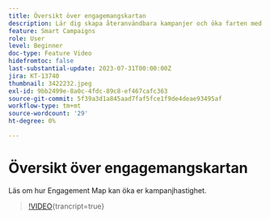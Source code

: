 ```yaml
---
title: Översikt över engagemangskartan
description: Lär dig skapa återanvändbara kampanjer och öka farten med hjälp av Engagement Map
feature: Smart Campaigns
role: User
level: Beginner
doc-type: Feature Video
hidefromtoc: false
last-substantial-update: 2023-07-31T00:00:00Z
jira: KT-13740
thumbnail: 3422232.jpeg
exl-id: 9bb2499e-8a0c-4fdc-89c8-ef467cafc363
source-git-commit: 5f39a3d1a845aad7faf5fce1f9de4deae93495af
workflow-type: tm+mt
source-wordcount: '29'
ht-degree: 0%

---
```


# Översikt över engagemangskartan

Läs om hur Engagement Map kan öka er kampanjhastighet.

>[!VIDEO](https://video.tv.adobe.com/v/3432426/?learn=on&captions=swe){trancript=true}

